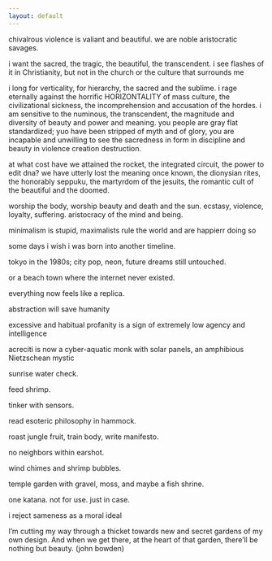 ```yaml
---
layout: default
---
```


chivalrous violence is valiant and beautiful. we are noble aristocratic savages.

i want the sacred, the tragic, the beautiful, the transcendent. i see flashes of it in Christianity, but not in the church or the culture that surrounds me

i long for verticality, for hierarchy, the sacred and the sublime. i rage eternally against the horrific HORIZONTALITY of mass culture, the civilizational sickness, the incomprehension and accusation of the hordes. i am sensitive to the numinous, the transcendent, the magnitude and diversity of beauty and power and meaning. you people are gray flat standardized; yuo have been stripped of myth and of glory, you are incapable and unwilling to see the sacredness in form in discipline and beauty in violence creation destruction.

at what cost have we attained the rocket, the integrated circuit, the power to edit dna? we have utterly lost the meaning once known, the dionysian rites, the honorably seppuku, the martyrdom of the jesuits, the romantic cult of the beautiful and the doomed.

worship the body, worship beauty and death and the sun. ecstasy, violence, loyalty, suffering. aristocracy of the mind and being.

minimalism is stupid, maximalists rule the world and are happierr doing so

some days i wish i was born into another timeline.

tokyo in the 1980s; city pop, neon, future dreams still untouched.

or a beach town where the internet never existed.

everything now feels like a replica.

abstraction will save humanity

excessive and habitual profanity is a sign of extremely low agency and intelligence

acreciti is now a cyber-aquatic monk with solar panels, an amphibious Nietzschean mystic

sunrise water check.

feed shrimp.

tinker with sensors.

read esoteric philosophy in hammock.

roast jungle fruit, train body, write manifesto.

no neighbors within earshot.

wind chimes and shrimp bubbles.

temple garden with gravel, moss, and maybe a fish shrine.

one katana. not for use. just in case.

i reject sameness as a moral ideal

I’m cutting my way through a thicket towards new and secret gardens of my own design. And when we get there, at the heart of that garden, there’ll be nothing but beauty. (john bowden)